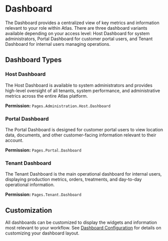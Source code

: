 # Dashboard

The Dashboard provides a centralized view of key metrics and information relevant to your role within Atlas. There are three dashboard variants available depending on your access level: Host Dashboard for system administrators, Portal Dashboard for customer portal users, and Tenant Dashboard for internal users managing operations.

## Dashboard Types

### Host Dashboard
The Host Dashboard is available to system administrators and provides high-level oversight of all tenants, system performance, and administrative metrics across the entire Atlas platform.

**Permission:** `Pages.Administration.Host.Dashboard`

### Portal Dashboard  
The Portal Dashboard is designed for customer portal users to view location data, documents, and other customer-facing information relevant to their account.

**Permission:** `Pages.Portal.Dashboard`

### Tenant Dashboard
The Tenant Dashboard is the main operational dashboard for internal users, displaying production metrics, orders, treatments, and day-to-day operational information.

**Permission:** `Pages.Tenant.Dashboard`

## Customization

All dashboards can be customized to display the widgets and information most relevant to your workflow. See [Dashboard Configuration](../Web/dashboard/customizing.md) for details on customizing your dashboard layout.

